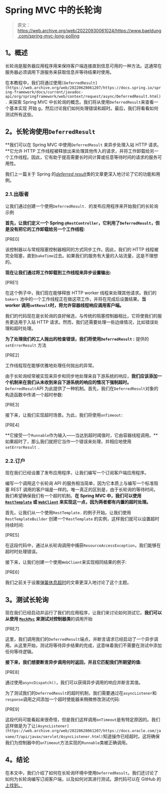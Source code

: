 # Spring MVC 中的长轮询

> 原文：<https://web.archive.org/web/20220930061024/https://www.baeldung.com/spring-mvc-long-polling>

## **1。概述**

长轮询是服务器应用程序用来保持客户端连接直到信息可用的一种方法。这通常在服务器必须调用下游服务来获取信息并等待结果时使用。

在本教程中，我们将通过使用`[DeferredResult](https://web.archive.org/web/20220628061207/https://docs.spring.io/spring-framework/docs/current/javadoc-api/org/springframework/web/context/request/async/DeferredResult.html).` 来探索 Spring MVC 中长轮询的概念。我们将从使用`DeferredResult`来查看一个基本实现  开始 g，然后讨论我们如何处理错误和超时。最后，我们将看看如何测试所有这些。

## **2。长轮询使用`DeferredResult`**

**我们可以在 Spring MVC 中使用`DeferredResult` 来异步处理入站 HTTP 请求。**它允许 HTTP 工作线程被释放出来处理其他传入的请求，并将工作卸载给另一个工作线程。因此，它有助于提高需要长时间计算或任意等待时间的请求的服务可用性。

我们上一篇关于 Spring 的[*deferred result*](/web/20220628061207/https://www.baeldung.com/spring-deferred-result)类的文章更深入地讨论了它的功能和用例。

### 2.1.出版者

让我们通过创建一个使用`DeferredResult. `的发布应用程序来开始我们的长轮询示例

**首先，让我们定义一个 Spring `@RestController`，它利用了`DeferredResult`，但是没有把它的工作卸载给另一个工作线程:**

[PRE0]

该控制器以与常规阻塞控制器相同的方式同步工作。因此，我们的 HTTP 线程被完全阻塞，直到`bakeTime`过去。如果我们的服务有大量的入站流量，这是不理想的。

**现在让我们通过将工作卸载到工作线程来异步设置输出:**

[PRE1]

在这个例子中，我们现在能够释放 HTTP worker 线程来处理其他请求。我们的`bakers` 池中的一个工作线程正在做这项工作，并将在完成后设置结果。**当 worker 调用`setResult`时，将允许容器线程响应调用客户端。**

我们的代码现在是长轮询的良好候选，与传统的阻塞控制器相比，它将使我们的服务更适用于入站 HTTP 请求。然而，我们还需要处理一些边缘情况，比如错误处理和超时处理。

**为了处理我们的工人抛出的检查错误，我们将使用`DeferredResult` :** 提供的`setErrorResult` 方法

[PRE2]

工作线程现在能够优雅地处理任何抛出的异常。

由于长轮询经常被实现来异步和同步地处理来自下游系统的响应，**我们应该添加一个机制来在我们从未收到来自下游系统的响应的情况下强制超时。**`DeferredResult`API 为此提供了一种机制。首先，我们在`DeferredResult`对象的构造函数中传递一个超时参数:

[PRE3]

接下来，让我们实现超时场景。为此，我们将使用`onTimeout:`

[PRE4]

**它接受一个`Runnable`作为输入——当达到超时阈值时，它由容器线程调用。**如果超时了，那么我们就把它当作一个错误来处理，并相应地使用`setErrorResult` `.`

### 2.2.订户

现在我们已经设置了发布应用程序，让我们编写一个订阅客户端应用程序。

编写一个调用这个长轮询 API 的服务相当简单，因为它本质上与编写一个标准阻塞 REST 调用的客户端是一样的。唯一真正的区别是，由于长轮询的等待时间，我们希望确保我们有一个超时机制。**在 Spring MVC 中，我们可以使用 [`RestTemplate`](/web/20220628061207/https://www.baeldung.com/rest-template) 或 [`WebClient`](/web/20220628061207/https://www.baeldung.com/spring-5-webclient) 来实现这一点，因为两者都有内置的超时处理。**

首先，让我们从一个使用`RestTemplate.` 的例子开始。让我们使用 `RestTemplateBuilder` 创建一个`RestTemplate` 的实例，这样我们就可以设置超时持续时间:

[PRE5]

在这段代码中，通过从长轮询调用中捕获`ResourceAccessException`，我们能够在超时时处理错误。

接下来，让我们创建一个使用`WebClient`来实现相同结果的例子:

[PRE6]

我们之前关于设置[弹簧休息超时](/web/20220628061207/https://www.baeldung.com/spring-rest-timeout)的文章更深入地讨论了这个主题。

## **3。测试长轮询**

现在我们已经启动并运行了我们的应用程序，让我们来讨论如何测试它。**我们可以从使用 [`MockMvc`](https://web.archive.org/web/20220628061207/https://docs.spring.io/spring-framework/docs/current/javadoc-api/org/springframework/test/web/servlet/MockMvc.html) 来测试对控制器类**的调用开始

[PRE7]

这里，我们调用我们的`DeferredResult`端点，并断言请求已经启动了一个异步调用。从这里开始，测试将等待异步结果的完成，这意味着我们不需要在测试中添加任何等待逻辑。

**接下来，我们想要断言异步调用何时返回，并且它匹配我们所期望的值:**

[PRE8]

通过使用`asyncDispatch()`，我们可以获得异步调用的响应并断言其值。

为了测试我们的`DeferredResult`的超时机制，我们需要通过在`asyncListener`和`response`调用之间添加一个超时使能器来稍微修改测试代码:

[PRE9]

这段代码可能看起来很奇怪，但是我们这样调用`onTimeout`是有特定原因的。我们这样做是为了让`[AsyncListener](https://web.archive.org/web/20220628061207/https://docs.oracle.com/javaee/7/api/javax/servlet/AsyncListener.html)`知道操作已经超时。这将确保我们为控制器中的`onTimeout`方法实现的`Runnable`类被正确调用。

## **4。结论**

在本文中，我们介绍了如何在长轮询环境中使用`DeferredResult`。我们还讨论了如何为长轮询编写订阅客户端，以及如何对其进行测试。源代码可以在 GitHub 的[上找到。](https://web.archive.org/web/20220628061207/https://github.com/eugenp/tutorials/tree/master/spring-web-modules/spring-rest-http-2)